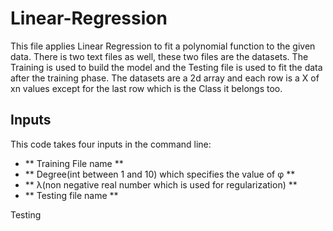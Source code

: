 # Linear-Regression
This file applies Linear Regression to fit a polynomial function to the given data. There is two text files as well, these two files are the datasets. The Training is used to build the model and the Testing file is used to fit the data after the training phase. The datasets are a 2d array and each row is a X of xn values except for the last row which is the Class it belongs too.

## Inputs
This code takes four inputs in the command line:

* ** Training File name **
* ** Degree(int between 1 and 10) which specifies the value of φ **
* ** λ(non negative real number which is used for regularization) **
* ** Testing file name **

Testing
